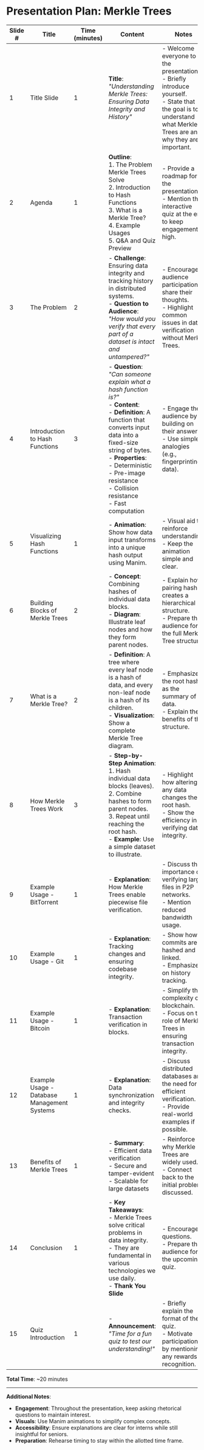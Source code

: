 # Presentation Plan: Merkle Trees

| Slide # | Title                                       | Time (minutes) | Content                                                                                                                                                                                                                                                                                    | Notes                                                                                                                                                                                    |
|---------|---------------------------------------------|----------------|--------------------------------------------------------------------------------------------------------------------------------------------------------------------------------------------------------------------------------------------------------------------------------------------|------------------------------------------------------------------------------------------------------------------------------------------------------------------------------------------|
| 1       | Title Slide                                 | 1              | **Title**: *"Understanding Merkle Trees: Ensuring Data Integrity and History"*                                                                                                                                                                      | - Welcome everyone to the presentation.<br>- Briefly introduce yourself.<br>- State that the goal is to understand what Merkle Trees are and why they are important.                     |
| 2       | Agenda                                      | 1              | **Outline**:<br>1. The Problem Merkle Trees Solve<br>2. Introduction to Hash Functions<br>3. What is a Merkle Tree?<br>4. Example Usages<br>5. Q&A and Quiz Preview                                                                                 | - Provide a roadmap for the presentation.<br>- Mention the interactive quiz at the end to keep engagement high.                                                                          |
| 3       | The Problem                                 | 2              | - **Challenge**: Ensuring data integrity and tracking history in distributed systems.<br>- **Question to Audience**: *"How would you verify that every part of a dataset is intact and untampered?"*                                               | - Encourage audience participation to share their thoughts.<br>- Highlight common issues in data verification without Merkle Trees.                                                      |
| 4       | Introduction to Hash Functions              | 3              | - **Question**: *"Can someone explain what a hash function is?"*<br>- **Content**:<br>  - **Definition**: A function that converts input data into a fixed-size string of bytes.<br>  - **Properties**:<br>    - Deterministic<br>    - Pre-image resistance<br>    - Collision resistance<br>    - Fast computation | - Engage the audience by building on their answers.<br>- Use simple analogies (e.g., fingerprinting data).                                                                               |
| 5       | Visualizing Hash Functions                  | 1              | - **Animation**: Show how data input transforms into a unique hash output using Manim.                                                                                                                                                              | - Visual aid to reinforce understanding.<br>- Keep the animation simple and clear.                                                                                                      |
| 6       | Building Blocks of Merkle Trees             | 2              | - **Concept**: Combining hashes of individual data blocks.<br>- **Diagram**: Illustrate leaf nodes and how they form parent nodes.                                                                                                                 | - Explain how pairing hashes creates a hierarchical structure.<br>- Prepare the audience for the full Merkle Tree structure.                                                             |
| 7       | What is a Merkle Tree?                      | 2              | - **Definition**: A tree where every leaf node is a hash of data, and every non-leaf node is a hash of its children.<br>- **Visualization**: Show a complete Merkle Tree diagram.                                                                  | - Emphasize the root hash as the summary of all data.<br>- Explain the benefits of this structure.                                                                                       |
| 8       | How Merkle Trees Work                       | 3              | - **Step-by-Step Animation**:<br>  1. Hash individual data blocks (leaves).<br>  2. Combine hashes to form parent nodes.<br>  3. Repeat until reaching the root hash.<br>- **Example**: Use a simple dataset to illustrate.                        | - Highlight how altering any data changes the root hash.<br>- Show the efficiency in verifying data integrity.                                                                           |
| 9       | Example Usage - BitTorrent                  | 1              | - **Explanation**: How Merkle Trees enable piecewise file verification.                                                                                                                                                                            | - Discuss the importance of verifying large files in P2P networks.<br>- Mention reduced bandwidth usage.                                                                                 |
| 10      | Example Usage - Git                         | 1              | - **Explanation**: Tracking changes and ensuring codebase integrity.                                                                                                                                                                               | - Show how commits are hashed and linked.<br>- Emphasize on history tracking.                                                                                                           |
| 11      | Example Usage - Bitcoin                     | 1              | - **Explanation**: Transaction verification in blocks.                                                                                                                                                                                             | - Simplify the complexity of blockchain.<br>- Focus on the role of Merkle Trees in ensuring transaction integrity.                                                                      |
| 12      | Example Usage - Database Management Systems | 1              | - **Explanation**: Data synchronization and integrity checks.                                                                                                                                                                                      | - Discuss distributed databases and the need for efficient verification.<br>- Provide real-world examples if possible.                                                                   |
| 13      | Benefits of Merkle Trees                    | 1              | - **Summary**:<br>  - Efficient data verification<br>  - Secure and tamper-evident<br>  - Scalable for large datasets                                                                                                                              | - Reinforce why Merkle Trees are widely used.<br>- Connect back to the initial problem discussed.                                                                                       |
| 14      | Conclusion                                  | 1              | - **Key Takeaways**:<br>  - Merkle Trees solve critical problems in data integrity.<br>  - They are fundamental in various technologies we use daily.<br>- **Thank You Slide**                                                                     | - Encourage questions.<br>- Prepare the audience for the upcoming quiz.                                                                                                                 |
| 15      | Quiz Introduction                           | 1              | - **Announcement**: *"Time for a fun quiz to test our understanding!"*                                                                                                                                                                             | - Briefly explain the format of the quiz.<br>- Motivate participation by mentioning any rewards or recognition.                                                                          |

**Total Time**: ~20 minutes

---

**Additional Notes**:

- **Engagement**: Throughout the presentation, keep asking rhetorical questions to maintain interest.
- **Visuals**: Use Manim animations to simplify complex concepts.
- **Accessibility**: Ensure explanations are clear for interns while still insightful for seniors.
- **Preparation**: Rehearse timing to stay within the allotted time frame.
